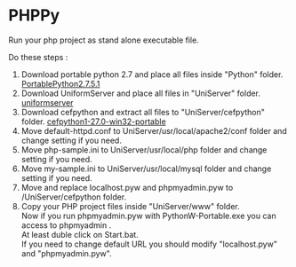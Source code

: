 
# PHPPy

Run your php project as stand alone executable file. 
 
Do these steps :
1. Download portable python 2.7 and place all files inside "Python" folder.
		[PortablePython2.7.5.1](http://portablepython.com/wiki/PortablePython2.7.5.1/)    
2. Download UniformServer and place all files in "UniServer" folder.
		[uniformserver](http://www.uniformserver.com/)    
3. Download cefpython and extract all files to "UniServer/cefpython" folder.
		[cefpython1-27.0-win32-portable](http://cefpython.googlecode.com/files/cefpython1-27.0-win32-portable.zip)    
4. Move default-httpd.conf to UniServer/usr/local/apache2/conf folder and change setting if you need.    
5. Move php-sample.ini to UniServer/usr/local/php folder and change setting if you need.    
6. Move my-sample.ini to UniServer/usr/local/mysql folder and change setting if you need.    
7. Move and replace localhost.pyw and phpmyadmin.pyw to /UniServer/cefpython folder.    
8. Copy your PHP project files inside "UniServer/www" folder.      
Now if you run phpmyadmin.pyw with PythonW-Portable.exe you can access to phpmyadmin .     
At least duble click on Start.bat.      
If you need to change default URL you should modify "localhost.pyw" and "phpmyadmin.pyw".     